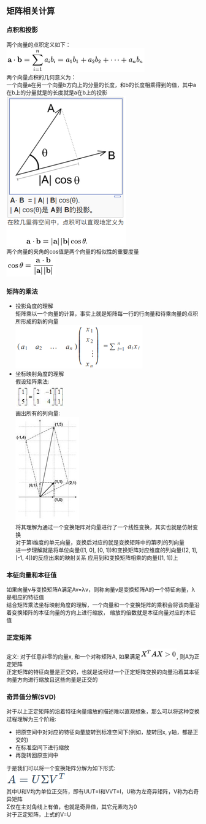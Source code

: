 ## 矩阵相关计算
### 点积和投影
两个向量的点积定义如下：  
![](src/Oth_0.png)  
两个向量点积的几何意义为：  
一个向量a在另一个向量b方向上的分量的长度，和b的长度相乘得到的值，其中a在b上的分量就是的长度就是a在b上的投影  
![](src/Oth_1.png)  
两个向量的夹角的cos值是两个向量的相似性的重要度量  
![](src/Oth_2.png)  

### 矩阵的乘法
* 投影角度的理解  
矩阵乘以一个向量的计算，事实上就是矩阵每一行的行向量和待乘向量的点积所形成的新的向量  
![](src/Oth_3.png)  
* 坐标映射角度的理解  
假设矩阵乘法:  
![](src/Oth_4.png)  
画出所有的列向量:  
![](src/Oth_5.png)  
将其理解为通过一个变换矩阵对向量进行了一个线性变换，其实也就是仿射变换  
对于第i维度的单元向量，变换后对应的就是变换矩阵中的第i列的列向量  
进一步理解就是将单位向量([1, 0], [0, 1])和变换矩阵对应维度的列向量([2, 1], [-1, 4])的反应出来的映射关系
应用到和变换矩阵相乘的向量([1, 1])上  

### 本征向量和本征值
如果向量v与变换矩阵A满足Av=λv，则称向量v是变换矩阵A的一个特征向量，λ是相应的特征值  
结合矩阵乘法坐标映射角度的理解，一个向量和一个变换矩阵的乘积会将该向量沿着变换矩阵的本征向量的方向上进行缩放，
缩放的倍数就是本征向量对应的本征值  

### 正定矩阵
定义: 对于任意非零的向量x, 和一个对称矩阵A, 如果满足![](src/Oth_6.png), 则A为正定矩阵  
正定矩阵的特征向量是正交的，也就是说经过一个正定矩阵变换的向量沿着其本征向量方向进行缩放且这些向量是正交的  

### 奇异值分解(SVD)
对于以上正定矩阵的沿着特征向量缩放的描述难以直观想象，那么可以将这种变换过程理解为三个阶段:  
* 把原空间中对对应的特征向量旋转到标准空间下(例如，旋转回x, y轴，都是正交的)
* 在标准空间下进行缩放  
* 再旋转回原空间中  

于是我们可以将一个变换矩阵分解为如下形式:  
![](src/Oth_7.png)  
其中U和V均为单位正交阵，即有UUT=I和VVT=I，U称为左奇异矩阵，V称为右奇异矩阵  
Σ仅在主对角线上有值，也就是奇异值，其它元素均为0  
对于正定矩阵，上式的V=U